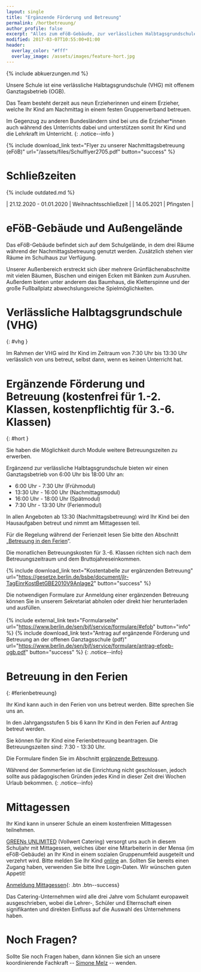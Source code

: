 ```yaml
---
layout: single
title: "Ergänzende Förderung und Betreuung"
permalink: /hortbetreuung/
author_profile: false
excerpt: "Alles zum eFöB-Gebäude, zur verlässlichen Halbtagsgrundschule, sowie zum Mittagessen"
modified: 2017-03-07T10:55:00+01:00
header:
  overlay_color: "#fff"
  overlay_image: /assets/images/feature-hort.jpg
---
```


{% include abkuerzungen.md %}

Unsere Schule ist eine verlässliche Halbtagsgrundschule (VHG) mit offenem
Ganztagsbetrieb (OGB).

Das Team besteht derzeit aus neun Erzieherinnen und einem Erzieher, welche Ihr
Kind am Nachmittag in einem festen Gruppenverband betreuen.

Im Gegenzug zu anderen Bundesländern sind bei uns die Erzieher*innen auch
während des Unterrichts dabei und unterstützen somit Ihr Kind und die Lehrkraft
im Unterricht.
{: .notice--info }

{% include download_link text="Flyer zu unserer Nachmittagsbetreuung (eFöB)" url="/assets/files/Schulflyer2705.pdf" button="success" %}

# Schließzeiten

{% include outdated.md %}

<!--
| 22.12.2017 - 02.01.2018 | Weihnachtsschließzeit |
| 05.02.2018 - 09.02.2018 | Winterferien |
| 05.03.2018 | Schließtag (Studientag der Schule) |
| 26.03.2018 - 06.03.2018 | Osterferien |
| 30.04.2018 | Schließtag |
| 11.05.2018 | Schließtag |
| 22.05.2018 | Pfingstferien |
| 05.07.2018 - 16.08.2018 | Sommerferien verminderter Betrieb (3 Wochen Urlaub für ihr Kind) |
| 17.08.2018 | Schließtag |
-->

| 21.12.2020 - 01.01.2020 | Weihnachtsschließzeit |
| 14.05.2021 | Pfingsten |


# eFöB-Gebäude und Außengelände

Das eFöB-Gebäude befindet sich auf dem Schulgelände, in dem drei Räume während
der Nachmittagsbetreuung genutzt werden. Zusätzlich stehen vier Räume im
Schulhaus zur Verfügung.

Unserer Außenbereich erstreckt sich über mehrere Grünflächenabschnitte mit
vielen Bäumen, Büschen und einigen Ecken mit Bänken zum Ausruhen. Außerdem
bieten unter anderem das Baumhaus, die Kletterspinne und der große Fußballplatz
abwechslungsreiche Spielmöglichkeiten.

# Verlässliche Halbtagsgrundschule (VHG)
{: #vhg }

Im Rahmen der VHG wird Ihr Kind im Zeitraum von 7:30 Uhr bis 13:30 Uhr
verlässlich von uns betreut, selbst dann, wenn es keinen Unterricht hat.

# Ergänzende Förderung und Betreuung (kostenfrei für 1.-2. Klassen, kostenpflichtig für 3.-6. Klassen)
{: #hort }

Sie haben die Möglichkeit durch Module weitere Betreuungszeiten zu erwerben.

Ergänzend zur verlässliche Halbtagsgrundschule bieten wir einen Ganztagsbetrieb
von 6:00 Uhr bis 18:00 Uhr an:

* 6:00 Uhr - 7:30 Uhr (Frühmodul)
* 13:30 Uhr - 16:00 Uhr (Nachmittagsmodul)
* 16:00 Uhr - 18:00 Uhr (Spätmodul)
* 7:30 Uhr - 13:30 Uhr (Ferienmodul)

In allen Angeboten ab 13:30 (Nachmittagsbetreuung) wird Ihr Kind bei den
Hausaufgaben betreut und nimmt am Mittagessen teil.

Für die Regelung während der Ferienzeit lesen Sie bitte den Abschnitt
„[Betreuung in den Ferien](/hortbetreuung/#ferienbetreuung)“.

Die monatlichen Betreuungskosten für 3.-6. Klassen richten sich nach dem Betreuungszeitraum und dem Bruttojahreseinkommen.

<!-- {% include outdated.md %} -->
<!-- Gesetzestext zur Kostenbeiteiligung: http://gesetze.berlin.de/jportal/?quelle=jlink&query=TagEinrKostBetG+BE+Anlage+2&psml=bsbeprod.psml&max=true -->

<!--
{% include external_link text="Übersichtsseite zum Kostenbeitrag" url="https://www.berlin.de/sen/jugend/familie-und-kinder/kindertagesbetreuung/kostenbeteiligung/" button="info" %}
-->

{% include download_link text="Kostentabelle zur ergänzenden Betreuung" url="https://gesetze.berlin.de/bsbe/document/jlr-TagEinrKostBetGBE2010V9Anlage2" button="success" %}

Die notwendigen Formulare zur Anmeldung einer ergänzenden Betreuung können Sie
in unserem Sekretariat abholen oder direkt hier herunterladen und ausfüllen.<br/><br/>
{% include external_link text="Formularseite" url="https://www.berlin.de/sen/bjf/service/formulare/#efob" button="info" %}
{% include download_link text="Antrag auf ergänzende Förderung und Betreuung an der offenen Ganztagsschule (pdf)" url="https://www.berlin.de/sen/bjf/service/formulare/antrag-efoeb-ogb.pdf" button="success" %}
{: .notice--info}

# Betreuung in den Ferien
{: #ferienbetreuung}

Ihr Kind kann auch in den Ferien von uns betreut werden. Bitte sprechen Sie uns an.

In den Jahrgangsstufen 5 bis 6 kann Ihr Kind in den Ferien auf Antrag betreut
werden.

Sie können für Ihr Kind eine Ferienbetreuung beantragen. Die Betreuungszeiten sind: 7:30 - 13:30 Uhr.

Die Formulare finden Sie im Abschnitt [ergänzende
Betreuung](/hortbetreuung/#hort).

Während der Sommerferien ist die Einrichtung nicht geschlossen, jedoch sollte
aus pädagogischen Gründen jedes Kind in dieser Zeit drei Wochen Urlaub bekommen.
{: .notice--info}

# Mittagessen

Ihr Kind kann in unserer Schule an einem kostenfreien Mittagessen teilnehmen.

[GREENs UNLIMITED](http://www.greens-unlimited.de/)
(Vollwert Catering) versorgt uns auch in diesem Schuljahr mit Mittagessen, welches über eine
Mitarbeiterin in der Mensa (im eFöB-Gebäude) an Ihr Kind in einem sozialen
Gruppenumfeld ausgeteilt und verzehrt wird.
Bitte melden Sie Ihr Kind [online](http://www.schulessen.berlin/) an.
Sollten Sie bereits einen Zugang haben, verwenden Sie bitte Ihre Login-Daten.
Wir wünschen guten Appetit!

[Anmeldung Mittagessen](http://www.schulessen.berlin/){: .btn .btn--success}

Das Catering-Unternehmen wird alle drei Jahre vom Schulamt europaweit
ausgeschrieben, wobei die Lehrer-, Schüler und Elternschaft einen signifikanten
und direkten Einfluss auf die Auswahl des Unternehmens haben.

# Noch Fragen?

Sollte Sie noch Fragen haben, dann können Sie sich an unsere
koordinierende Fachkraft -- [Simone
Melz](/kontakt/#koordinierende_fachkraft) -- wenden.
